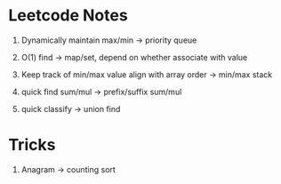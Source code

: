 # Leetcode Notes

1. Dynamically maintain max/min -> priority queue
   
1. O(1) find -> map/set, depend on whether associate with value

1. Keep track of min/max value align with array order -> min/max stack

1. quick find sum/mul -> prefix/suffix sum/mul

1. quick classify -> union find
   
# Tricks

1. Anagram -> counting sort